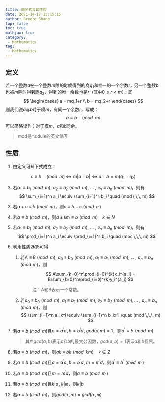```yaml
---
title: 同余式及其性质
date: 2021-10-17 15:15:15
author: Breeze Shane
top: false
toc: true
mathjax: true
category: 
 - Mathematics
tag: 
 - Mathematics
---
```


## 定义

若一个整数$a$被一个整数$m$除的时候得到的商$q_1$和唯一的一个余数$r$，另一个整数$b$也被$m$除时得到商$q_2$，得到的唯一余数也是$r$（其中$0 \leq r < m$），即
$$
\begin{cases}
a = mq_1+r \\
b = mq_2+r
\end{cases}
$$
则我们说$a$与$b$对于模$m$，有同一个余数$r$，写成：
$$
a \equiv b \quad (mod \,\,\, m)
$$
可以简略读作：对于模$m$，$a$和$b$同余。

> mod是module的英文缩写

## 性质

1. 由定义可知下式成立：

$$
a \equiv b \quad (mod \,\,\, m) \Leftrightarrow m|a - b| \Leftrightarrow a-b = m(q_1 - q_2)
$$

2. 若$a_1 \equiv b_1 \,\, (mod \,\,\, m)$, $a_2 \equiv b_2 \,\, (mod \,\,\, m)$, $\dots$ , $a_n \equiv b_n \,\, (mod \,\,\, m)$，则有
   $$
   \sum_{i=1}^n a_i \equiv \sum_{i=1}^n b_i \quad (mod \,\,\, m)
   $$

3. 若$a+c \equiv b \,\, (mod \,\,\, m)$，则$a \equiv b-c \,\, (mod \,\,\, m)$

4. 若$a \equiv b \,\, (mod \,\,\, m)$，则$a \pm km \equiv b \,\, (mod \,\,\, m)\quad k\in N$

5. 若$a_1 \equiv b_1 \,\, (mod \,\,\, m)$, $a_2 \equiv b_2 \,\, (mod \,\,\, m)$, $\dots$ , $a_n \equiv b_n \,\, (mod \,\,\, m)$，则有
   $$
   \prod_{i=1}^n a_i \equiv \prod_{i=1}^n b_i \quad (mod \,\,\, m)
   $$

6. 利用性质2和5可得

   1. 若$A \equiv B \,\, (mod \,\,\, m)$, $a_0 \equiv b_0 \,\, (mod \,\,\, m)$, $a_1 \equiv b_1 \,\, (mod \,\,\, m)$, $\dots$ , $a_n \equiv b_n \,\, (mod \,\,\, m)$，则
      
      $$
      A\sum_{k=0}^n\prod_{i=0}^{k}x_i^{a_i} =   B\sum_{k=0}^n\prod_{i=0}^{k}y_i^{a_i}
      $$
      
      > 注：A和B表示一个常数。

   2. 若$a_0 \equiv b_0 \,\, (mod \,\,\, m)$, $a_1 \equiv b_1 \,\, (mod \,\,\, m)$, $a_2 \equiv b_2 \,\, (mod \,\,\, m)$, $\dots$ , $a_n \equiv b_n \,\, (mod \,\,\, m)$，则
      $$
      \sum_{i=1}^n a_ix^i \equiv \sum_{i=1}^n b_ix^i \quad (mod \,\,\, m)
      $$


7. 若$a \equiv b \,\, (mod \,\,\, m)$且$a = a^\prime d\,,\, b=b^\prime d\,,\,gcd(d,\,m)=1$，则$a^\prime \equiv b^\prime \,\, (mod \,\,\, m)$

   > 其中$gcd(a,\,b)$表示$a$和$b$的最大公因数，$gcd(a,\,b)=1$表示$a$和$b$互质。

8. 若$a \equiv b \,\, (mod \,\,\, m)$，则$ak \equiv bk \,\, (mod \,\,\, km)\quad k\in Z$

9. 若$a \equiv b \,\, (mod \,\,\, m)$且$a = a^\prime d\,,\, b=b^\prime d\,,\,m=m^\prime d$，则$a^\prime \equiv b^\prime \,\, (mod \,\,\, m^\prime)$

10. 若$a \equiv b \,\, (mod \,\,\, m)$且$m=m^\prime d$，则$a \equiv b \,\, (mod \,\,\, m^\prime)$

11. 若$a \equiv b \,\, (mod \,\,\, m)$且$k|a\,,\,k|m$，则$k|b$

12. 若$a \equiv b \,\, (mod \,\,\, m)$，则$gcd(a\,,m) = gcd(b\,,m)$

